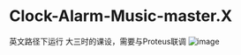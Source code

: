 # Clock-Alarm-Music-master.X
英文路径下运行
 大三时的课设，需要与Proteus联调
![image](https://user-images.githubusercontent.com/25152036/118533115-3fd8d480-b77a-11eb-89da-90e0a5b4002f.png)

